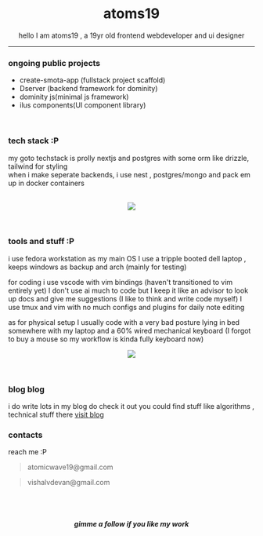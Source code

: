 <H1 align=center >atoms19</H1>
<p align=center >hello I am atoms19 , a 19yr old frontend webdeveloper and ui designer</p>
<hr>
<h3>ongoing public projects</h3>
<ul>
<li>create-smota-app (fullstack project scaffold)</li>
<li>Dserver (backend framework for dominity)</li>
<li>dominity js(minimal js framework)</li>
<li>ilus components(UI component library)</li>
</ul>

<br>



<h3>tech stack :P</h3>
my goto techstack is prolly nextjs and postgres with some orm like drizzle, tailwind for styling <br>
when i make seperate backends, i use nest , postgres/mongo and pack em up in docker containers<br><br>
<p align="center">
 <a href="#">
      <img src="https://skillicons.dev/icons?i=nextjs,nest,postgres,docker,tailwind"/>
</a> 
</p>
<!--   <a href="#">
    <img src="https://skillicons.dev/icons?i=nextjs,react,nest,svelte,tailwind,vercel,postgres,typescript" />
  </a>
<a href="#">
    <img src="https://skillicons.dev/icons?i=html,css,javascript,nodejs,express,vite,bootstrap" />
  </a>
<a href="#">
  <br>
    <img src="https://skillicons.dev/icons?i=c,bash,python,java,mysql,mongodb,linux" />
  </a> -->
<br>
<h3>tools and stuff :P</h3>

i use fedora workstation as my main OS
I use a tripple booted dell laptop , keeps windows as backup and arch (mainly for testing)

for coding i use vscode with vim bindings
(haven't transitioned to vim entirely yet)
I don't use ai much to code but I keep it like an advisor to look up docs and give me suggestions (I like to think and write code myself)
 I use tmux and vim with no much configs and plugins for daily note editing

as for physical setup I usually code with a very bad posture lying in bed somewhere with my laptop and a 60% wired mechanical keyboard (I forgot to buy a mouse so my workflow is kinda fully keyboard now)

<p align="center">
 <a href="#">
      <img src="https://skillicons.dev/icons?i=linux,vscode,bash,vim,arch"/>
</a>
</p>
<br>

<h3>blog blog</h3>
i do write lots in my blog do check it out
you could find stuff like algorithms , technical stuff there
<a href="https://dev.to/atoms19">
visit blog
</a>

<br>
<h3>contacts</h3>
<p>reach me :P 
<blockquote>atomicwave19@gmail.com</blockquote>
<blockquote>
vishalvdevan@gmail.com
</blockquote>
</p>
<br><br>
<h5 align="center">gimme a follow if you like my work</h5>



